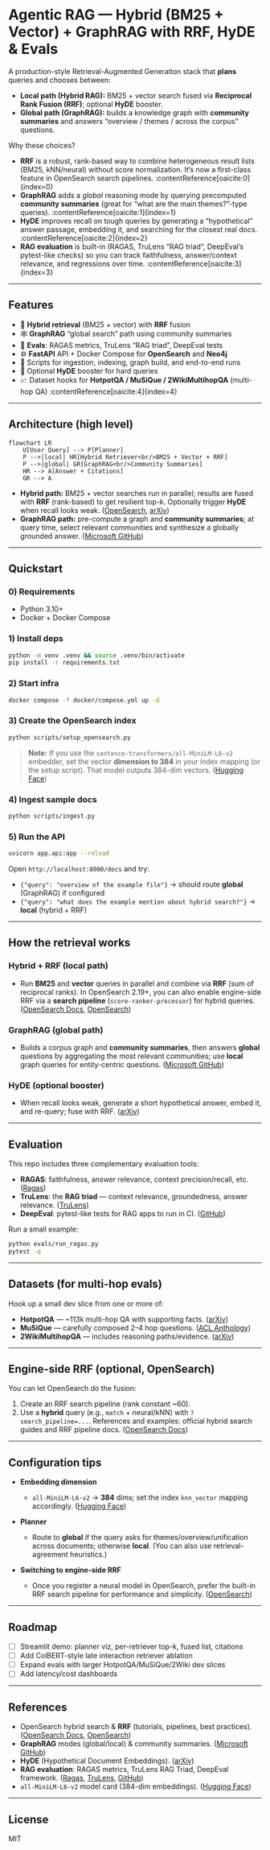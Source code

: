 # Agentic RAG — Hybrid (BM25 + Vector) + GraphRAG with RRF, HyDE & Evals

A production-style Retrieval-Augmented Generation stack that **plans** queries and chooses between:
- **Local path (Hybrid RAG):** BM25 + vector search fused via **Reciprocal Rank Fusion (RRF)**; optional **HyDE** booster.
- **Global path (GraphRAG):** builds a knowledge graph with **community summaries** and answers “overview / themes / across the corpus” questions.

Why these choices?
- **RRF** is a robust, rank-based way to combine heterogeneous result lists (BM25, kNN/neural) without score normalization. It’s now a first-class feature in OpenSearch search pipelines. :contentReference[oaicite:0]{index=0}  
- **GraphRAG** adds a *global* reasoning mode by querying precomputed **community summaries** (great for “what are the main themes?”-type queries). :contentReference[oaicite:1]{index=1}  
- **HyDE** improves recall on tough queries by generating a “hypothetical” answer passage, embedding it, and searching for the closest real docs. :contentReference[oaicite:2]{index=2}  
- **RAG evaluation** is built-in (RAGAS, TruLens “RAG triad”, DeepEval’s pytest-like checks) so you can track faithfulness, answer/context relevance, and regressions over time. :contentReference[oaicite:3]{index=3}

---

## Features

- 🔎 **Hybrid retrieval** (BM25 + vector) with **RRF** fusion  
- 🕸️ **GraphRAG** “global search” path using community summaries  
- 🧪 **Evals**: RAGAS metrics, TruLens “RAG triad”, DeepEval tests  
- ⚙️ **FastAPI** API + Docker Compose for **OpenSearch** and **Neo4j**  
- 🧰 Scripts for ingestion, indexing, graph build, and end-to-end runs  
- 🧯 Optional **HyDE** booster for hard queries  
- 📈 Dataset hooks for **HotpotQA / MuSiQue / 2WikiMultihopQA** (multi-hop QA) :contentReference[oaicite:4]{index=4}

---

## Architecture (high level)

```mermaid
flowchart LR
    U[User Query] --> P[Planner]
    P -->|local| HR[Hybrid Retriever<br/>BM25 + Vector + RRF]
    P -->|global| GR[GraphRAG<br/>Community Summaries]
    HR --> A[Answer + Citations]
    GR --> A
````

* **Hybrid path:** BM25 + vector searches run in parallel; results are fused with **RRF** (rank-based) to get resilient top-k. Optionally trigger **HyDE** when recall looks weak. ([OpenSearch][1], [arXiv][2])
* **GraphRAG path:** pre-compute a graph and **community summaries**; at query time, select relevant communities and synthesize a globally grounded answer. ([Microsoft GitHub][3])

---

## Quickstart

### 0) Requirements

* Python 3.10+
* Docker + Docker Compose

### 1) Install deps

```bash
python -m venv .venv && source .venv/bin/activate
pip install -r requirements.txt
```

### 2) Start infra

```bash
docker compose -f docker/compose.yml up -d
```

### 3) Create the OpenSearch index

```bash
python scripts/setup_opensearch.py
```

> **Note:** If you use the `sentence-transformers/all-MiniLM-L6-v2` embedder, set the vector **dimension to 384** in your index mapping (or the setup script). That model outputs 384-dim vectors. ([Hugging Face][4])

### 4) Ingest sample docs

```bash
python scripts/ingest.py
```

### 5) Run the API

```bash
uvicorn app.api:app --reload
```

Open `http://localhost:8000/docs` and try:

* `{"query": "overview of the example file"}` → should route **global** (GraphRAG) if configured
* `{"query": "what does the example mention about hybrid search?"}` → **local** (hybrid + RRF)

---

## How the retrieval works

### Hybrid + RRF (local path)

* Run **BM25** and **vector** queries in parallel and combine via **RRF** (sum of reciprocal ranks). In OpenSearch 2.19+, you can also enable engine-side RRF via a **search pipeline** (`score-ranker-processor`) for hybrid queries. ([OpenSearch Docs][5], [OpenSearch][6])

### GraphRAG (global path)

* Builds a corpus graph and **community summaries**, then answers **global** questions by aggregating the most relevant communities; use **local** graph queries for entity-centric questions. ([Microsoft GitHub][3])

### HyDE (optional booster)

* When recall looks weak, generate a short hypothetical answer, embed it, and re-query; fuse with RRF. ([arXiv][2])

---

## Evaluation

This repo includes three complementary evaluation tools:

* **RAGAS**: faithfulness, answer relevance, context precision/recall, etc. ([Ragas][7])
* **TruLens**: the **RAG triad** — context relevance, groundedness, answer relevance. ([TruLens][8])
* **DeepEval**: pytest-like tests for RAG apps to run in CI. ([GitHub][9])

Run a small example:

```bash
python evals/run_ragas.py
pytest -q
```

---

## Datasets (for multi-hop evals)

Hook up a small dev slice from one or more of:

* **HotpotQA** — \~113k multi-hop QA with supporting facts. ([arXiv][10])
* **MuSiQue** — carefully composed 2–4 hop questions. ([ACL Anthology][11])
* **2WikiMultihopQA** — includes reasoning paths/evidence. ([arXiv][12])

---

## Engine-side RRF (optional, OpenSearch)

You can let OpenSearch do the fusion:

1. Create an RRF search pipeline (rank constant \~60).
2. Use a **hybrid** query (e.g., `match` + neural/kNN) with `?search_pipeline=...`.
   References and examples: official hybrid search guides and RRF pipeline docs. ([OpenSearch Docs][13])

---

## Configuration tips

* **Embedding dimension**

  * `all-MiniLM-L6-v2` → **384** dims; set the index `knn_vector` mapping accordingly. ([Hugging Face][4])
* **Planner**

  * Route to **global** if the query asks for themes/overview/unification across documents; otherwise **local**. (You can also use retrieval-agreement heuristics.)
* **Switching to engine-side RRF**

  * Once you register a neural model in OpenSearch, prefer the built-in RRF search pipeline for performance and simplicity. ([OpenSearch][6])

---

## Roadmap

* [ ] Streamlit demo: planner viz, per-retriever top-k, fused list, citations
* [ ] Add ColBERT-style late interaction retriever ablation
* [ ] Expand evals with larger HotpotQA/MuSiQue/2Wiki dev slices
* [ ] Add latency/cost dashboards

---

## References

* OpenSearch hybrid search & **RRF** (tutorials, pipelines, best practices). ([OpenSearch Docs][5], [OpenSearch][1])
* **GraphRAG** modes (global/local) & community summaries. ([Microsoft GitHub][3])
* **HyDE** (Hypothetical Document Embeddings). ([arXiv][2])
* **RAG evaluation**: RAGAS metrics, TruLens RAG Triad, DeepEval framework. ([Ragas][7], [TruLens][8], [GitHub][9])
* `all-MiniLM-L6-v2` model card (384-dim embeddings). ([Hugging Face][4])

---

## License

MIT


[1]: https://opensearch.org/blog/building-effective-hybrid-search-in-opensearch-techniques-and-best-practices/?utm_source=chatgpt.com "Building effective hybrid search in OpenSearch"
[2]: https://arxiv.org/abs/2212.10496?utm_source=chatgpt.com "Precise Zero-Shot Dense Retrieval without Relevance Labels"
[3]: https://microsoft.github.io/graphrag/?utm_source=chatgpt.com "Welcome - GraphRAG"
[4]: https://huggingface.co/sentence-transformers/all-MiniLM-L6-v2?utm_source=chatgpt.com "sentence-transformers/all-MiniLM-L6-v2"
[5]: https://docs.opensearch.org/latest/tutorials/vector-search/neural-search-tutorial/?utm_source=chatgpt.com "Getting started with semantic and hybrid search"
[6]: https://opensearch.org/blog/introducing-reciprocal-rank-fusion-hybrid-search/?utm_source=chatgpt.com "Introducing reciprocal rank fusion for hybrid search"
[7]: https://docs.ragas.io/en/v0.1.21/concepts/metrics/?utm_source=chatgpt.com "Metrics"
[8]: https://www.trulens.org/getting_started/core_concepts/rag_triad/?utm_source=chatgpt.com "RAG Triad"
[9]: https://github.com/confident-ai/deepeval?utm_source=chatgpt.com "confident-ai/deepeval: The LLM Evaluation Framework"
[10]: https://arxiv.org/abs/1809.09600?utm_source=chatgpt.com "HotpotQA: A Dataset for Diverse, Explainable Multi-hop Question Answering"
[11]: https://aclanthology.org/2022.tacl-1.31/?utm_source=chatgpt.com "♫ MuSiQue: Multihop Questions via Single-hop ..."
[12]: https://arxiv.org/abs/2011.01060?utm_source=chatgpt.com "Constructing A Multi-hop QA Dataset for Comprehensive Evaluation of Reasoning Steps"
[13]: https://docs.opensearch.org/latest/vector-search/ai-search/hybrid-search/index/?utm_source=chatgpt.com "Hybrid search"
